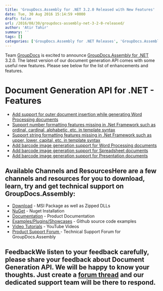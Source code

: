 ```yaml
---
title: 'GroupDocs.Assembly for .NET 3.2.0 Released with New Features'
date: Tue, 30 Aug 2016 15:14:59 +0000
draft: false
url: /2016/08/30/groupdocs-assembly-net-3-2-0-released/
author: 'Atir Tahir'
summary: ''
tags: []
categories: ['GroupDocs.Assembly for .NET Releases', 'GroupDocs.Assembly Product Family']
---
```


[](http://groupdocs.com/dot-net/document-assembly-library)

Team [GroupDocs](http://www.groupdocs.com "GroupDocs") is excited to announce [GroupDocs.Assembly for .NET](http://www.groupdocs.com/products/assembly/net "GroupDocs.Assembly for .NET") 3.2.0. The latest version of our document generation API comes with some useful new features. Please see below for the list of enhancements and features.

# Document Generation API for .NET - Features

*   [Add support for outer document insertion while generating Word Processing documents](http://www.groupdocs.com/docs/display/assemblynet/Working+with+Outer+Document+Insertion "adding outer document content in template")
*   [Support number formatting features missing in .Net Framework such as ordinal, cardinal, alphabetic, etc. in template syntax](http://www.groupdocs.com/docs/display/assemblynet/Working+with+Template+Syntax+Formatting "numeric formatting in template")
*   [Support string formatting features missing in .Net Framework such as upper, lower, capital, etc. in template syntax](http://www.groupdocs.com/docs/display/assemblynet/Working+with+Template+Syntax+Formatting "set string formatting")
*   [Add barcode image generation support for Word Processing documents](http://www.groupdocs.com/docs/display/assemblynet/Barcode+Image+Generation+in+Word+Processing+Document "barcode generation for ms word")
*   [Add barcode image generation support for Spreadsheet documents](http://www.groupdocs.com/docs/display/assemblynet/Barcode+Image+Generation+in+Spreadsheet+Document "barcode generation for spreadsheet")
*   [Add barcode image generation support for Presentation documents](http://www.groupdocs.com/docs/display/assemblynet/Barcode+Image+Generation+in+Presentation+Document "barcode generation for presentation")

## Available Channels and ResourcesHere are a few channels and resources for you to download, learn, try and get technical support on GroupDocs.Assembly:

*   [Download](http://www.groupdocs.com/downloads/assembly/net "GroupDocs.Assembly for .NET Downloads") - MSI Package as well as Zipped DLLs
*   [NuGet](https://www.nuget.org/packages/GroupDocs.Assembly/3.2.0 "Document Generation for .NET NuGet") - Nuget Installation
*   [Documentation](http://groupdocs.com/docs/display/assemblynet/Getting+Started "GroupDocs.Assembly for .NET Documentation") - Product Documentation
*   [Examples/Plugins/Showcases](https://github.com/groupdocsassembly/GroupDocs_Assembly_NET "Document Generation for .NET examples and showcases") - Github source code examples
*   [Video Tutorials](https://www.youtube.com/channel/UCfKGAWJDtyZ1s1sD9VCGWFw/playlists?sort=dd&view=1&shelf_id=0 ".NET document generation API video tutorials") - YouTube Videos
*   [Product Support Forum ](http://groupdocs.com/Community/forums/groupdocs.assembly-product-family/8/showforum.aspx "GroupDocs.Assembly for .NET Support forum")\- Technical Support Forum for GroupDocs.Assembly

## FeedbackWe listen to your feedback carefully, please share your feedback about **Document Generation API**. We will be happy to know your thoughts. Just create a [forum thread](http://groupdocs.com/Community/forums/groupdocs.assembly-product-family/8/showforum.aspx "Technical Support Forum") and our dedicated support team will be there to respond.




